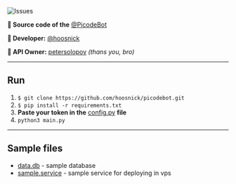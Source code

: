 <img alt="Issues" src="https://img.shields.io/github/issues/hoosnick/picodebot?color=0088f0&style=flat-square"/>

**📒 Source code of the** [@PicodeBot](https://t.me/picodebot)

**🧸 Developer:** [@hoosnick](https://t.me/hoosnick)

**💎 API Owner:** [petersolopov](https://github.com/petersolopov) _(thans you, bro)_
<hr>

## Run
1. `$ git clone https://github.com/hoosnick/picodebot.git`
2. `$ pip install -r requirements.txt`
3. <b>Paste your token in the</b> [config.py](https://github.com/hoosnick/picodebot/blob/b39d813e4ba9b724a77ece7be809dad26c53a56b/config.py) <b>file</b>
4. `python3 main.py`
<hr>

## Sample files
* [data.db](https://github.com/hoosnick/picodebot/blob/b39d813e4ba9b724a77ece7be809dad26c53a56b/config.py) - sample database
* [sample.service](https://github.com/hoosnick/picodebot/blob/b39d813e4ba9b724a77ece7be809dad26c53a56b/config.py) - sample service for deploying in vps
